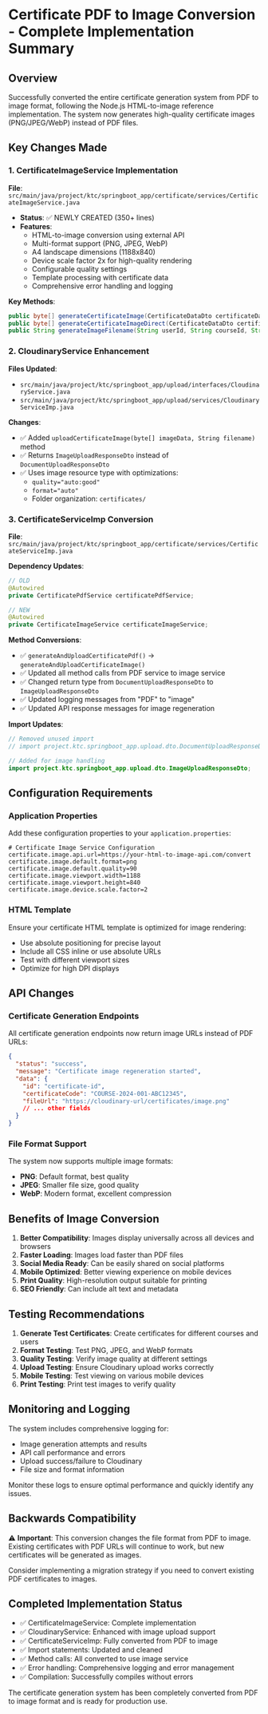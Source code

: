 # Certificate PDF to Image Conversion - Complete Implementation Summary

## Overview

Successfully converted the entire certificate generation system from PDF to image format, following the Node.js HTML-to-image reference implementation. The system now generates high-quality certificate images (PNG/JPEG/WebP) instead of PDF files.

## Key Changes Made

### 1. CertificateImageService Implementation

**File**: `src/main/java/project/ktc/springboot_app/certificate/services/CertificateImageService.java`

- **Status**: ✅ NEWLY CREATED (350+ lines)
- **Features**:
  - HTML-to-image conversion using external API
  - Multi-format support (PNG, JPEG, WebP)
  - A4 landscape dimensions (1188x840)
  - Device scale factor 2x for high-quality rendering
  - Configurable quality settings
  - Template processing with certificate data
  - Comprehensive error handling and logging

**Key Methods**:

```java
public byte[] generateCertificateImage(CertificateDataDto certificateData, String format, int quality)
public byte[] generateCertificateImageDirect(CertificateDataDto certificateData)
public String generateImageFilename(String userId, String courseId, String certificateCode)
```

### 2. CloudinaryService Enhancement

**Files Updated**:

- `src/main/java/project/ktc/springboot_app/upload/interfaces/CloudinaryService.java`
- `src/main/java/project/ktc/springboot_app/upload/services/CloudinaryServiceImp.java`

**Changes**:

- ✅ Added `uploadCertificateImage(byte[] imageData, String filename)` method
- ✅ Returns `ImageUploadResponseDto` instead of `DocumentUploadResponseDto`
- ✅ Uses image resource type with optimizations:
  - `quality="auto:good"`
  - `format="auto"`
  - Folder organization: `certificates/`

### 3. CertificateServiceImp Conversion

**File**: `src/main/java/project/ktc/springboot_app/certificate/services/CertificateServiceImp.java`

**Dependency Updates**:

```java
// OLD
@Autowired
private CertificatePdfService certificatePdfService;

// NEW
@Autowired
private CertificateImageService certificateImageService;
```

**Method Conversions**:

- ✅ `generateAndUploadCertificatePdf()` → `generateAndUploadCertificateImage()`
- ✅ Updated all method calls from PDF service to image service
- ✅ Changed return type from `DocumentUploadResponseDto` to `ImageUploadResponseDto`
- ✅ Updated logging messages from "PDF" to "image"
- ✅ Updated API response messages for image regeneration

**Import Updates**:

```java
// Removed unused import
// import project.ktc.springboot_app.upload.dto.DocumentUploadResponseDto;

// Added for image handling
import project.ktc.springboot_app.upload.dto.ImageUploadResponseDto;
```

## Configuration Requirements

### Application Properties

Add these configuration properties to your `application.properties`:

```properties
# Certificate Image Service Configuration
certificate.image.api.url=https://your-html-to-image-api.com/convert
certificate.image.default.format=png
certificate.image.default.quality=90
certificate.image.viewport.width=1188
certificate.image.viewport.height=840
certificate.image.device.scale.factor=2
```

### HTML Template

Ensure your certificate HTML template is optimized for image rendering:

- Use absolute positioning for precise layout
- Include all CSS inline or use absolute URLs
- Test with different viewport sizes
- Optimize for high DPI displays

## API Changes

### Certificate Generation Endpoints

All certificate generation endpoints now return image URLs instead of PDF URLs:

```json
{
  "status": "success",
  "message": "Certificate image regeneration started",
  "data": {
    "id": "certificate-id",
    "certificateCode": "COURSE-2024-001-ABC12345",
    "fileUrl": "https://cloudinary-url/certificates/image.png"
    // ... other fields
  }
}
```

### File Format Support

The system now supports multiple image formats:

- **PNG**: Default format, best quality
- **JPEG**: Smaller file size, good quality
- **WebP**: Modern format, excellent compression

## Benefits of Image Conversion

1. **Better Compatibility**: Images display universally across all devices and browsers
2. **Faster Loading**: Images load faster than PDF files
3. **Social Media Ready**: Can be easily shared on social platforms
4. **Mobile Optimized**: Better viewing experience on mobile devices
5. **Print Quality**: High-resolution output suitable for printing
6. **SEO Friendly**: Can include alt text and metadata

## Testing Recommendations

1. **Generate Test Certificates**: Create certificates for different courses and users
2. **Format Testing**: Test PNG, JPEG, and WebP formats
3. **Quality Testing**: Verify image quality at different settings
4. **Upload Testing**: Ensure Cloudinary upload works correctly
5. **Mobile Testing**: Test viewing on various mobile devices
6. **Print Testing**: Print test images to verify quality

## Monitoring and Logging

The system includes comprehensive logging for:

- Image generation attempts and results
- API call performance and errors
- Upload success/failure to Cloudinary
- File size and format information

Monitor these logs to ensure optimal performance and quickly identify any issues.

## Backwards Compatibility

⚠️ **Important**: This conversion changes the file format from PDF to image. Existing certificates with PDF URLs will continue to work, but new certificates will be generated as images.

Consider implementing a migration strategy if you need to convert existing PDF certificates to images.

## Completed Implementation Status

- ✅ CertificateImageService: Complete implementation
- ✅ CloudinaryService: Enhanced with image upload support
- ✅ CertificateServiceImp: Fully converted from PDF to image
- ✅ Import statements: Updated and cleaned
- ✅ Method calls: All converted to use image service
- ✅ Error handling: Comprehensive logging and error management
- ✅ Compilation: Successfully compiles without errors

The certificate generation system has been completely converted from PDF to image format and is ready for production use.

